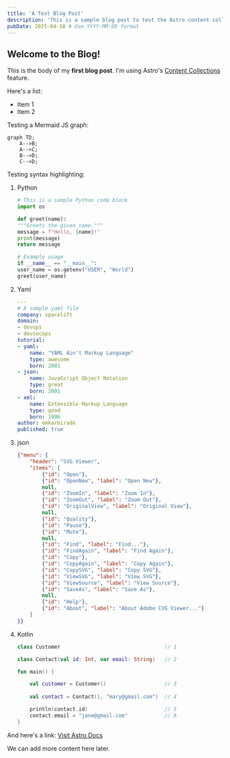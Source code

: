 ```yaml
---
title: 'A Test Blog Post'
description: 'This is a sample blog post to test the Astro content collections setup.'
pubDate: 2025-04-10 # Use YYYY-MM-DD format
---
```


## Welcome to the Blog!

This is the body of my **first blog post**. I'm using Astro's [Content Collections](https://docs.astro.build/en/guides/content-collections/) feature.

Here's a list:

- Item 1
- Item 2

Testing a Mermaid JS graph:

```mermaid
graph TD;
    A-->B;
    A-->C;
    B-->D;
    C-->D;
```

Testing syntax highlighting:

1. Python

    ```python
    # This is a sample Python code block
    import os

    def greet(name):
    """Greets the given name."""
    message = f"Hello, {name}!"
    print(message)
    return message

    # Example usage
    if __name__ == "__main__":
    user_name = os.getenv("USER", "World")
    greet(user_name)
    ```

2. Yaml

    ```yaml
    ---
    # A sample yaml file
    company: spacelift
    domain:
    - devops
    - devsecops
    tutorial:
    - yaml:
        name: "YAML Ain't Markup Language"
        type: awesome
        born: 2001
    - json:
        name: JavaScript Object Notation
        type: great
        born: 2001
    - xml:
        name: Extensible Markup Language
        type: good
        born: 1996
    author: omkarbirade
    published: true
    ```

3. json

    ```json
    {"menu": {
        "header": "SVG Viewer",
        "items": [
            {"id": "Open"},
            {"id": "OpenNew", "label": "Open New"},
            null,
            {"id": "ZoomIn", "label": "Zoom In"},
            {"id": "ZoomOut", "label": "Zoom Out"},
            {"id": "OriginalView", "label": "Original View"},
            null,
            {"id": "Quality"},
            {"id": "Pause"},
            {"id": "Mute"},
            null,
            {"id": "Find", "label": "Find..."},
            {"id": "FindAgain", "label": "Find Again"},
            {"id": "Copy"},
            {"id": "CopyAgain", "label": "Copy Again"},
            {"id": "CopySVG", "label": "Copy SVG"},
            {"id": "ViewSVG", "label": "View SVG"},
            {"id": "ViewSource", "label": "View Source"},
            {"id": "SaveAs", "label": "Save As"},
            null,
            {"id": "Help"},
            {"id": "About", "label": "About Adobe CVG Viewer..."}
        ]
    }}
    ```

4. Kotlin

    ```kotlin
    class Customer                                  // 1

    class Contact(val id: Int, var email: String)   // 2

    fun main() {

        val customer = Customer()                   // 3
        
        val contact = Contact(1, "mary@gmail.com")  // 4

        println(contact.id)                         // 5
        contact.email = "jane@gmail.com"            // 6
    }
    ```


And here's a link:
[Visit Astro Docs](https://docs.astro.build/)

We can add more content here later.